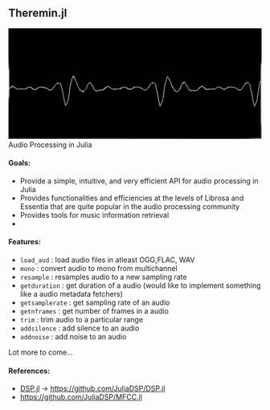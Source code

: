 

## Theremin.jl
![](assets/example.png)
Audio Processing in Julia

#### Goals:
- Provide a simple, intuitive, and very efficient API for audio processing in Julia
- Provides functionalities and efficiencies at the levels of Librosa and Essentia that are quite popular in the audio processing community
- Provides tools for music information retrieval
- 

#### Features:
 - `load_aud` : load audio files in atleast OGG,FLAC, WAV 
 - `mono` : convert audio to mono from multichannel
 - `resample` : resamples audio to a new sampling rate
 - `getduration` : get duration of a audio (would like to implement something like a audio metadata fetchers)
 - `getsamplerate` : get sampling rate of an audio
 - `getnframes` : get number of frames in a audio
 - `trim` : trim audio to a particular range
 - `addsilence` : add silence to an audio
 - `addnoise` : add noise to an audio

Lot more to come...

#### References:
- [DSP.jl](https://github.com/JuliaDSP/DSP.jl) -> https://github.com/JuliaDSP/DSP.jl
- https://github.com/JuliaDSP/MFCC.jl



